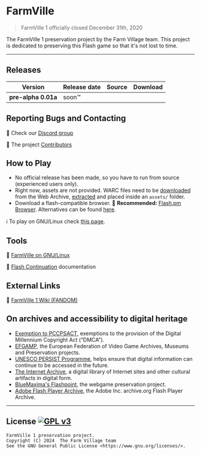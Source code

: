 # FarmVille
<!-- ![FarmVille](templates/img/logo.jpg "FarmVille logo") -->

> FarmVille 1 officially closed December 31th, 2020

The FarmVille 1 preservation project by the Farm Village team. This project is dedicated to preserving this Flash game so that it's not lost to time.

---

## Releases

| Version | Release date | Source | Download |
| --- | --- | --- | --- |
| **pre-alpha 0.01a** | soon™ |  |  |

## Reporting Bugs and Contacting

:speech_balloon: Check our [Discord group](https://discord.gg/Bm2EkN5vhz)

:paw_prints: The project [Contributors](../../contributors)

<!--
## How to Install on Windows

- Download a flash-compatible browser. :flashlight: **Recommended:** [Flash.pm Browser](https://flash.pm/browser/). Alternatives can be found [here](FLASH.md).
- Download the latest version from the [Releases](#releases) section.
- Extract the downloaded zip file to a suitable location.
-->

## How to Play

- No official release has been made, so you have to run from source (experienced users only).
- Right now, assets are not provided. WARC files need to be [downloaded](https://archive.org/details/original-farmville) from the Web Archive, [extracted](https://github.com/recrm/ArchiveTools/blob/master/warc_extractor/warc_extractor.py) and placed inside an `assets/` folder.
- Download a flash-compatible browser. :flashlight: **Recommended:** [Flash.pm Browser](https://flash.pm/browser/). Alternatives can be found [here](FLASH.md).
<!--
- Run the *farm-village* executable.
- Open your flash browser and navigate to `http://127.0.0.1:5500/`.
-->

:information_source: To play on GNU/Linux check [this page](LINUX.md).

## Tools

:penguin: [FarmVille on GNU/Linux](LINUX.md)

:flashlight: [Flash Continuation](FLASH.md) documentation

## External Links

:beginner: [FarmVille 1 Wiki (FANDOM)](https://farmville.fandom.com/wiki/FarmVille_Wiki)

## On archives and accessibility to digital heritage

- [Exemption to PCCPSACT](https://www.federalregister.gov/documents/2018/10/26/2018-23241/exemption-to-prohibition-on-circumvention-of-copyright-protection-systems-for-access-control), exemptions to the provision of the Digital Millennium Copyright Act (“DMCA”). 
- [EFGAMP](https://efgamp.eu/), the European Federation of Video Game Archives, Museums and Preservation projects.
- [UNESCO PERSIST Programme](https://unescopersist.org/), helps ensure that digital information can continue to be accessed in the future.
- [The Internet Archive](https://archive.org/), a digital library of Internet sites and other cultural artifacts in digital form.
- [BlueMaxima's Flashpoint](https://bluemaxima.org/flashpoint/), the webgame preservation project.
- [Adobe Flash Player Archive](https://archive.org/download/flashplayerarchive/), the Adobe Inc. archive.org Flash Player Archive.

---

## License [![GPL v3](https://img.shields.io/badge/GPL%20v3-blue)](http://www.gnu.org/licenses/gpl-3.0)

```
FarmVille 1 preservation project.
Copyright (C) 2024  The Farm Village team
See the GNU General Public License <https://www.gnu.org/licenses/>.
```